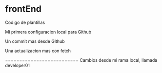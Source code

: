 # frontEnd
Codigo de plantillas

Mi primera configuracion local para Github

Un commit mas desde Github

Una actualizacion mas con fetch

==========================
Cambios desde mi rama local, llamada developer01
